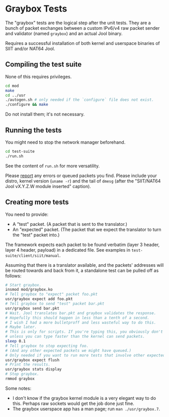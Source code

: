 # Graybox Tests

The "graybox" tests are the logical step after the unit tests. They are a bunch of packet exchanges between a custom IPv6/v4 raw packet sender and validator (named `graybox`) and an actual Jool binary.

Requires a successful installation of both kernel and userspace binaries of SIIT and/or NAT64 Jool.

## Compiling the test suite

None of this requires privileges.

```bash
cd mod
make
cd ../usr
./autogen.sh # only needed if the `configure` file does not exist.
./configure && make
```

Do not install them; it's not necessary.

## Running the tests

You might need to stop the network manager beforehand.

```bash
cd test-suite
./run.sh
```

See the content of `run.sh` for more versatility.

Please [report](https://github.com/NICMx/Jool/issues) any errors or queued packets you find. Please include your distro, kernel version (`uname -r`) and the tail of `dmesg` (after the "SIIT/NAT64 Jool vX.Y.Z.W module inserted" caption).

## Creating more tests

You need to provide:

- A "test" packet. (A packet that is sent to the translator.)
- An "expected" packet. (The packet that we expect the translator to turn the "test" packet into.)

The framework expects each packet to be found verbatim (layer 3 header, layer 4 header, payload) in a dedicated file. See examples in `test-suite/client/siit/manual`.

Assuming that there is a translator available, and the packets' addresses will be routed towards and back from it, a standalone test can be pulled off as follows:

```bash
# Start graybox.
insmod mod/graybox.ko
# Tell graybox to "expect" packet foo.pkt
usr/graybox expect add foo.pkt
# Tell graybox to send "test" packet bar.pkt
usr/graybox send bar.pkt
# Wait. Jool translates bar.pkt and graybox validates the response.
# Hopefully this should happen in less than a tenth of a second.
# I wish I had a more bulletproff and less wasteful way to do this.
# Maybe later.
# This is only for scripts. If you're typing this, you obviously don't need this
# unless you can type faster than the kernel can send packets.
sleep 0.1
# Tell graybox to stop expecting foo.
# (And any other expected packets we might have queued.)
# Only needed if you want to run more tests that involve other expected packets.
usr/graybox expect flush
# Print the results.
usr/graybox stats display
# Stop graybox.
rmmod graybox
```

Some notes:

- I don't know if the graybox kernel module is a very elegant way to do this. Perhaps raw sockets would get the job done just fine.
- The graybox userspace app has a man page; run `man ./usr/graybox.7`.
